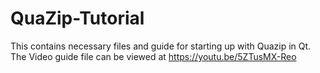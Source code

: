 # QuaZip-Tutorial
This contains necessary files and guide for starting up with Quazip in Qt.
The Video guide file can be viewed at https://youtu.be/5ZTusMX-Reo
